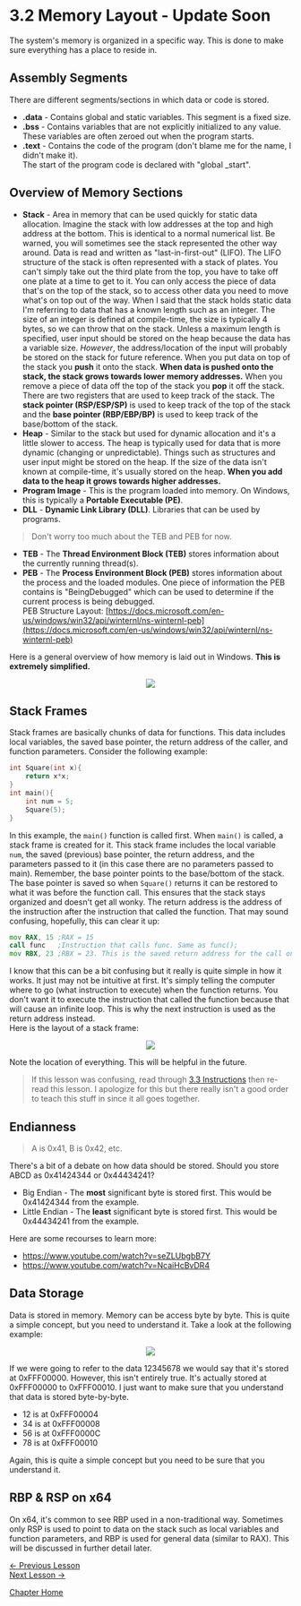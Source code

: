 # 3.2 Memory Layout - Update Soon
The system's memory is organized in a specific way. This is done to make sure everything has a place to reside in.

## Assembly Segments
There are different segments/sections in which data or code is stored.
* **.data** - Contains global and static variables. This segment is a fixed size.
* **.bss** - Contains variables that are not explicitly initialized to any value. These variables are often zeroed out when the program starts.
* **.text** - Contains the code of the program (don't blame me for the name, I didn't make it).  
The start of the program code is declared with "global _start".

## Overview of Memory Sections
* **Stack** - Area in memory that can be used quickly for static data allocation. Imagine the stack with low addresses at the top and high address at the bottom. This is identical to a normal numerical list. Be warned, you will sometimes see the stack represented the other way around. Data is read and written as "last-in-first-out" (LIFO). The LIFO structure of the stack is often represented with a stack of plates. You can't simply take out the third plate from the top, you have to take off one plate at a time to get to it. You can only access the piece of data that's on the top of the stack, so to access other data you need to move what's on top out of the way. When I said that the stack holds static data I'm referring to data that has a known length such as an integer. The size of an integer is defined at compile-time, the size is typically 4 bytes, so we can throw that on the stack. Unless a maximum length is specified, user input should be stored on the heap because the data has a variable size. *However*, the address/location of the input will probably be stored on the stack for future reference. When you put data on top of the stack you **push** it onto the stack. **When data is pushed onto the stack, the stack grows towards lower memory addresses.** When you remove a piece of data off the top of the stack you **pop** it off the stack. There are two registers that are used to keep track of the stack. The **stack pointer (RSP/ESP/SP)** is used to keep track of the top of the stack and the **base pointer (RBP/EBP/BP)** is used to keep track of the base/bottom of the stack.
* **Heap** - Similar to the stack but used for dynamic allocation and it's a little slower to access. The heap is typically used for data that is more dynamic (changing or unpredictable). Things such as structures and user input might be stored on the heap. If the size of the data isn't known at compile-time, it's usually stored on the heap. **When you add data to the heap it grows towards higher addresses.**
* **Program Image** - This is the program loaded into memory. On Windows, this is typically a **Portable Executable (PE)**.
* **DLL** - **Dynamic Link Library (DLL)**. Libraries that can be used by programs.
> Don't worry too much about the TEB and PEB for now.
* **TEB** - The **Thread Environment Block (TEB)** stores information about the currently running thread(s).
* **PEB** - The **Process Environment Block (PEB)** stores information about the process and the loaded modules. One piece of information the PEB contains is "BeingDebugged" which can be used to determine if the current process is being debugged.  
PEB Structure Layout: [https://docs.microsoft.com/en-us/windows/win32/api/winternl/ns-winternl-peb](https://docs.microsoft.com/en-us/windows/win32/api/winternl/ns-winternl-peb)

Here is a general overview of how memory is laid out in Windows. **This is extremely simplified.**
<p align="center">
  <img src="[ignore]/WindowsMemoryLayout.png">
</p>

## Stack Frames
Stack frames are basically chunks of data for functions. This data includes local variables, the saved base pointer, the return address of the caller, and function parameters. Consider the following example:
```c
int Square(int x){
    return x*x;
}
int main(){
    int num = 5;
    Square(5);
}
```
In this example, the `main()` function is called first. When `main()` is called, a stack frame is created for it. This stack frame includes the local variable `num`, the saved (previous) base pointer, the return address, and the parameters passed to it (in this case there are no parameters passed to main). Remember, the base pointer points to the base/bottom of the stack. The base pointer is saved so when `Square()` returns it can be restored to what it was before the function call. This ensures that the stack stays organized and doesn't get all wonky. The return address is the address of the instruction after the instruction that called the function. That may sound confusing, hopefully, this can clear it up:
```asm
mov RAX, 15 ;RAX = 15
call func   ;Instruction that calls func. Same as func();
mov RBX, 23 ;RBX = 23. This is the saved return address for the call on the previous line.
```
I know that this can be a bit confusing but it really is quite simple in how it works. It just may not be intuitive at first. It's simply telling the computer where to go (what instruction to execute) when the function returns. You don't want it to execute the instruction that called the function because that will cause an infinite loop. This is why the next instruction is used as the return address instead.  
Here is the layout of a stack frame:
<p align="center">
  <img src="[ignore]/StackFrameLayout.png">
</p>
Note the location of everything. This will be helpful in the future.

> If this lesson was confusing, read through [3.3 Instructions](3.3%20Instructions.md) then re-read this lesson. I apologize for this but there really isn't a good order to teach this stuff in since it all goes together.

## Endianness
> A is 0x41, B is 0x42, etc.

There's a bit of a debate on how data should be stored. Should you store ABCD as 0x41424344 or 0x44434241?
* Big Endian - The **most** significant byte is stored first. This would be 0x41424344 from the example. 
* Little Endian - The **least** significant byte is stored first. This would be 0x44434241 from the example.

Here are some recourses to learn more:  
* https://www.youtube.com/watch?v=seZLUbgbB7Y
* https://www.youtube.com/watch?v=NcaiHcBvDR4

## Data Storage
Data is stored in memory. Memory can be access byte by byte. This is quite a simple concept, but you need to understand it. Take a look at the following example:
<p align="center">
  <img src="[ignore]/InMemory.png">
</p>
If we were going to refer to the data 12345678 we would say that it's stored at 0xFFF00000. However, this isn't entirely true. It's actually stored at 0xFFF00000 to 0xFFF00010. I just want to make sure that you understand that data is stored byte-by-byte.

* 12 is at 0xFFF00004
* 34 is at 0xFFF00008
* 56 is at 0xFFF0000C
* 78 is at 0xFFF00010

Again, this is quite a simple concept but you need to be sure that you understand it.

## RBP & RSP on x64
On x64, it's common to see RBP used in a non-traditional way. Sometimes only RSP is used to point to data on the stack such as local variables and function parameters, and RBP is used for general data (similar to RAX). This will be discussed in further detail later.

[<- Previous Lesson](3.1%20Registers.md)  
[Next Lesson ->](3.3%20Instructions.md)  

[Chapter Home](3.0%20Assembly.md)  
